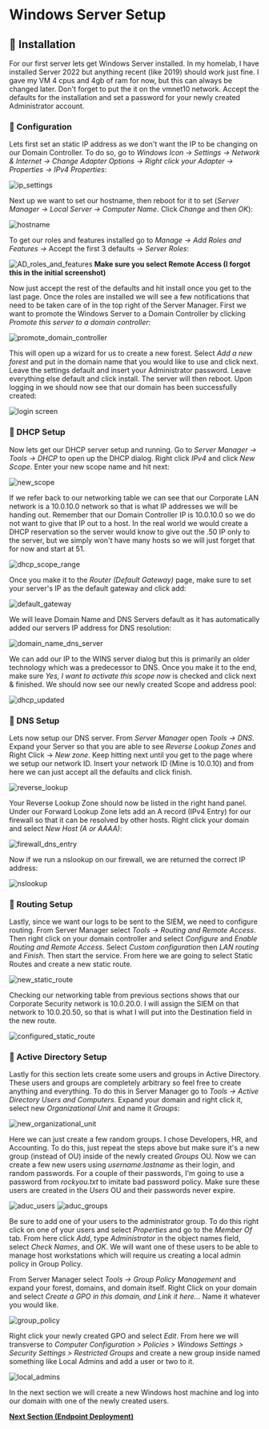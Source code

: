 # **Windows Server Setup**

## 🔹 Installation

For our first server lets get Windows Server installed. In my homelab, I have installed Server 2022 but anything recent (like 2019) should work just fine. I gave my VM 4 cpus and 4gb of ram for now, but this can always be changed later. Don't forget to put the it on the vmnet10 network. Accept the defaults for the installation and set a password for your newly created Administrator account.

### 🔹 Configuration

Lets first set an static IP address as we don't want the IP to be changing on our Domain Controller. To do so, go to *Windows Icon -> Settings -> Network & Internet -> Change Adapter Options -> Right click your Adapter -> Properties -> IPv4 Properties*:

![ip_settings](https://github.com/alexh200/blue-team-homelab/blob/main/infrastructure_setup/images/windows_server_setup/domaincontroller_ip_settings.PNG?raw=true)

Next up we want to set our hostname, then reboot for it to set (*Server Manager -> Local Server -> Computer Name*. Click *Change* and then *OK*): 

![hostname](https://github.com/alexh200/blue-team-homelab/blob/main/infrastructure_setup/images/windows_server_setup/hostname.PNG?raw=true)

To get our roles and features installed go to *Manage -> Add Roles and Features ->* Accept the first 3 defaults -> *Server Roles*:

![AD_roles_and_features](https://github.com/alexh200/blue-team-homelab/blob/main/infrastructure_setup/images/windows_server_setup/roles_and_features.PNG?raw=true)
**Make sure you select Remote Access (I forgot this in the initial screenshot)**

Now just accept the rest of the defaults and hit install once you get to the last page. Once the roles are installed we will see a few notifications that need to be taken care of in the top right of the Server Manager. First we want to promote the Windows Server to a Domain Controller by clicking *Promote this server to a domain controller*:

![promote_domain_controller](https://github.com/alexh200/blue-team-homelab/blob/main/infrastructure_setup/images/windows_server_setup/promote_domain_controller.PNG?raw=true)

This will open up a wizard for us to create a new forest. Select *Add a new forest* and put in the domain name that you would like to use and click next. Leave the settings default and insert your Administrator password. Leave everything else default and click install. The server will then reboot. Upon logging in we should now see that our domain has been successfully created:

![login screen](https://github.com/alexh200/blue-team-homelab/blob/main/infrastructure_setup/images/windows_server_setup/login_screen.PNG?raw=true)

### 🔹 DHCP Setup

Now lets get our DHCP server setup and running. Go to *Server Manager -> Tools -> DHCP* to open up the DHCP dialog. Right click *IPv4* and click *New Scope*. Enter your new scope name and hit next:

![new_scope](https://github.com/alexh200/blue-team-homelab/blob/main/infrastructure_setup/images/windows_server_setup/new_scope.PNG?raw=true)

If we refer back to our networking table we can see that our Corporate LAN network is a 10.0.10.0 network so that is what IP addresses we will be handing out. Remember that our Domain Controller IP is 10.0.10.0 so we do not want to give that IP out to a host. In the real world we would create a DHCP reservation so the server would know to give out the .50 IP only to the server, but we simply won't have  many hosts so we will just forget that for now and start at 51.

![dhcp_scope_range](https://github.com/alexh200/blue-team-homelab/blob/main/infrastructure_setup/images/windows_server_setup/dhcp_scope_range.PNG?raw=true)

Once you make it to the *Router (Default Gateway)* page, make sure to set your server's IP as the default gateway and click add: 

 ![default_gateway](https://github.com/alexh200/blue-team-homelab/blob/main/infrastructure_setup/images/windows_server_setup/default_gateway.PNG?raw=true)

We will leave Domain Name and DNS Servers default as it has automatically added our servers IP address for DNS resolution:

 ![domain_name_dns_server](https://github.com/alexh200/blue-team-homelab/blob/main/infrastructure_setup/images/windows_server_setup/domain_name_dns_server.PNG?raw=true)

We can add our IP to the WINS server dialog but this is primarily an older technology which was a predecessor to DNS. Once you make it to the end, make sure *Yes, I want to activate this scope now* is checked and click next & finished. We should now see our newly created Scope and address pool:

 ![dhcp_updated](https://github.com/alexh200/blue-team-homelab/blob/main/infrastructure_setup/images/windows_server_setup/dhcp_updated.PNG?raw=true)

### 🔹 DNS Setup

Lets now setup our DNS server. From *Server Manager* open *Tools -> DNS*. Expand your Server so that you are able to see *Reverse Lookup Zones* and Right Click -> *New zone*. Keep hitting next until you get to the page where we setup our network ID. Insert your network ID (Mine is 10.0.10) and from here we can just accept all the defaults and click finish.

![reverse_lookup](https://github.com/alexh200/blue-team-homelab/blob/main/infrastructure_setup/images/windows_server_setup/reverse_lookup.PNG?raw=true)

Your Reverse Lookup Zone should now be listed in the right hand panel. Under our Forward Lookup Zone lets add an A record (IPv4 Entry) for our firewall so that it can be resolved by other hosts. Right click your domain and select *New Host (A or AAAA)*:

![firewall_dns_entry](https://github.com/alexh200/blue-team-homelab/blob/main/infrastructure_setup/images/windows_server_setup/firewall_dns_entry.PNG?raw=true)

Now if we run a nslookup on our firewall, we are returned the correct IP address:

![nslookup](https://github.com/alexh200/blue-team-homelab/blob/main/infrastructure_setup/images/windows_server_setup/nslookup.PNG?raw=true)

### 🔹 Routing Setup

Lastly, since we want our logs to be sent to the SIEM, we need to configure routing. From Server Manager select *Tools -> Routing and Remote Access*. Then right click on your domain controller and select *Configure* and *Enable Routing and Remote Access*. Select *Custom configuration* then *LAN routing* and *Finish*. Then start the service. From here we are going to select Static Routes and create a new static route. 

![new_static_route](https://github.com/alexh200/blue-team-homelab/blob/main/infrastructure_setup/images/windows_server_setup/new_static_route.PNG?raw=true)

Checking our networking table from previous sections shows that our Corporate Security network is 10.0.20.0. I will assign the SIEM on that network to 10.0.20.50, so that is what I will put into the Destination field in the new route. 

![configured_static_route](https://github.com/alexh200/blue-team-homelab/blob/main/infrastructure_setup/images/windows_server_setup/configured_static_route.PNG?raw=true)

### 🔹 Active Directory Setup

Lastly for this section lets create some users and groups in Active Directory. These users and groups are completely arbitrary so feel free to create anything and everything. To do this in Server Manager go to *Tools -> Active Directory Users and Computers*. Expand your domain and right click it, select new *Organizational Unit* and name it *Groups*:

![new_organizational_unit](https://github.com/alexh200/blue-team-homelab/blob/main/infrastructure_setup/images/windows_server_setup/new_ou.PNG?raw=true)

Here we can just create a few random groups. I chose Developers, HR, and Accounting. To do this, just repeat the steps above but make sure it's a new group (instead of OU) inside of the newly created *Groups* OU. Now we can create a few new users using *username.lastname* as their login, and random passwords. For a couple of their passwords, I'm going to use a password from *rockyou.txt* to imitate bad password policy. Make sure these users are created in the *Users* OU and their passwords never expire.

![aduc_users](https://github.com/alexh200/blue-team-homelab/blob/main/infrastructure_setup/images/windows_server_setup/aduc_users.PNG?raw=true)
![aduc_groups](https://github.com/alexh200/blue-team-homelab/blob/main/infrastructure_setup/images/windows_server_setup/aduc_groups.PNG?raw=true)

Be sure to add one of your users to the administrator group. To do this right click on one of your users and select *Properties* and go to the *Member Of* tab. From here click *Add*, type *Administrator* in the object names field,  select *Check Names*, and *OK*. We will want one of these users to be able to manage host workstations which will require us creating a local admin policy in Group Policy.

From Server Manager select *Tools -> Group Policy Management* and expand your forest, domains, and domain itself. Right Click on your domain and select *Create a GPO in this domain, and Link it here...* Name it whatever you would like.

![group_policy](https://github.com/alexh200/blue-team-homelab/blob/main/infrastructure_setup/images/windows_server_setup/group_policy.PNG?raw=true)

Right click your newly created GPO and select *Edit*. From here we will transverse to *Computer Configuration > Policies > Windows Settings > Security Settings > Restricted Groups* and create a new group inside named something like Local Admins and add a user or two to it. 

![local_admins](https://github.com/alexh200/blue-team-homelab/blob/main/infrastructure_setup/images/windows_server_setup/local_admins.PNG?raw=true)

In the next section we will create a new Windows host machine and log into our domain with one of the newly created users.



[**Next Section (Endpoint Deployment)**](https://github.com/alexh200/blue-team-homelab/tree/main/infrastructure_setup/endpoint_deployment.md)